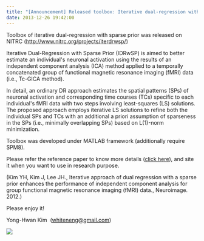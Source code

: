 ```yaml
---
title: "[Announcement] Released toolbox: Iterative dual-regression with sparse prior"
date: 2013-12-26 19:42:00
---
```


Toolbox of iterative dual-regression with sparse prior was released on NITRC (<http://www.nitrc.org/projects/iterdrwsp/>)

Iterative Dual-Regression with Sparse Prior (IDRwSP) is aimed to better estimate an individual's neuronal activation using the results of an independent component analysis (ICA) method applied to a temporally concatenated group of functional magnetic resonance imaging (fMRI) data (i.e., Tc-GICA method). 

In detail, an ordinary DR approach estimates the spatial patterns (SPs) of neuronal activation and corresponding time courses (TCs) specific to each individual's fMRI data with two steps involving least-squares (LS) solutions. The proposed approach employs iterative LS solutions to refine both the individual SPs and TCs with an additional a priori assumption of sparseness in the SPs (i.e., minimally overlapping SPs) based on L(1)-norm minimization.

Toolbox was developed under MATLAB framework (additionally require SPM8).

Please refer the reference paper to know more details ([click here](http://www.sciencedirect.com/science/article/pii/S1053811912008634)), and site it when you want to use in research purpose.

(Kim YH, Kim J, Lee JH., Iterative approach of dual regression with a sparse prior enhances the performance of independent component analysis for group functional magnetic resonance imaging (fMRI) data., Neuroimage. 2012.)

Please enjoy it!

Yong-Hwan Kim 
(whiteneng@gmail.com)

![](newsreleasedtoolboxiterativedual--c376ce02cc17b488/fig_iterDRwSP.png)


